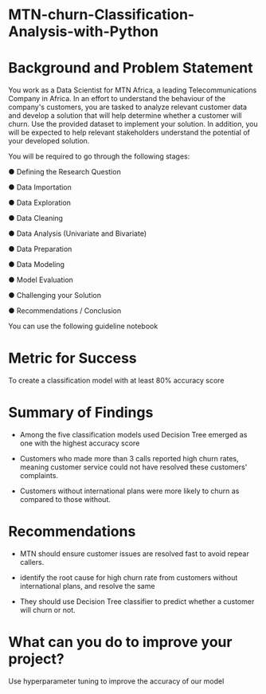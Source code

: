 # MTN-churn-Classification-Analysis-with-Python


# Background and Problem Statement

You work as a Data Scientist for MTN Africa, a leading Telecommunications Company in
Africa. In an effort to understand the behaviour of the company's customers, you are
tasked to analyze relevant customer data and develop a solution that will help determine
whether a customer will churn. Use the provided dataset to implement your solution. In
addition, you will be expected to help relevant stakeholders understand the potential of
your developed solution.

You will be required to go through the following stages:

● Defining the Research Question

● Data Importation

● Data Exploration

● Data Cleaning

● Data Analysis (Univariate and Bivariate)

● Data Preparation

● Data Modeling

● Model Evaluation

● Challenging your Solution

● Recommendations / Conclusion

You can use the following guideline notebook 


# Metric for Success
To create a classification model with at least 80% accuracy score


# Summary of Findings


- Among the five classification models used Decision Tree emerged as one with the highest accuracy score

- Customers who made more than 3 calls reported high churn rates, meaning customer service could not have resolved these customers' complaints.

- Customers without international plans were more likely to churn as compared to those without.

# Recommendations

- MTN should ensure customer issues are resolved fast to avoid repear callers.

- identify the root cause for high churn rate from customers without international plans, and resolve the same

- They should use Decision Tree classifier to predict whether a customer will churn or not.

# What can you do to improve your project?

Use hyperparameter tuning to improve the accuracy of our model

